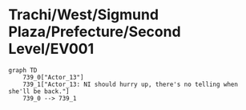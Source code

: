 # Trachi/West/Sigmund Plaza/Prefecture/Second Level/EV001


```mermaid
graph TD
    739_0["Actor_13"]
    739_1["Actor_13: NI should hurry up, there's no telling when she'll be back."]
    739_0 --> 739_1
```